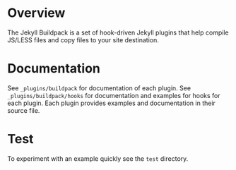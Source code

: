 Overview
=================

The Jekyll Buildpack is a set of hook-driven Jekyll plugins that help compile JS/LESS files and copy files to your site destination.


Documentation
=================

See `_plugins/buildpack` for documentation of each plugin. See `_plugins/buildpack/hooks` for documentation and examples for hooks for each plugin. Each plugin provides examples and documentation in their source file.


Test
=================

To experiment with an example quickly see the `test` directory.